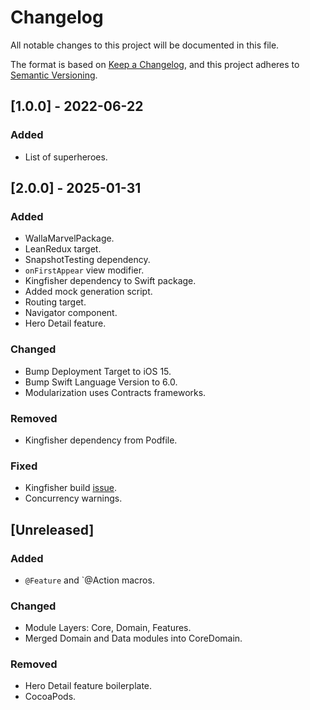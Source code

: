 # Changelog

All notable changes to this project will be documented in this file.

The format is based on [Keep a Changelog](https://keepachangelog.com/en/1.1.0/),
and this project adheres to [Semantic Versioning](https://semver.org/spec/v2.0.0.html).

## [1.0.0] - 2022-06-22

### Added

- List of superheroes.

## [2.0.0] - 2025-01-31

### Added

- WallaMarvelPackage.
- LeanRedux target.
- SnapshotTesting dependency.
- `onFirstAppear` view modifier.
- Kingfisher dependency to Swift package.
- Added mock generation script.
- Routing target.
- Navigator component.
- Hero Detail feature.

### Changed

- Bump Deployment Target to iOS 15.
- Bump Swift Language Version to 6.0.
- Modularization uses Contracts frameworks. 

### Removed

- Kingfisher dependency from Podfile.

### Fixed

- Kingfisher build [issue](https://github.com/onevcat/Kingfisher/issues/2052).
- Concurrency warnings.

## [Unreleased]

### Added

- `@Feature` and `@Action macros.

### Changed

- Module Layers: Core, Domain, Features.
- Merged Domain and Data modules into CoreDomain.

### Removed

- Hero Detail feature boilerplate.
- CocoaPods.
